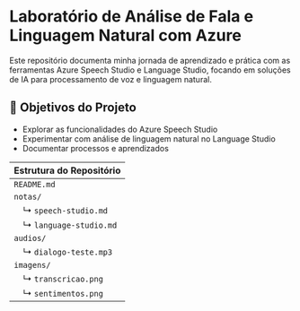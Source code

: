 # Laboratório de Análise de Fala e Linguagem Natural com Azure

Este repositório documenta minha jornada de aprendizado e prática com as ferramentas Azure Speech Studio e Language Studio, focando em soluções de IA para processamento de voz e linguagem natural.

## 📌 Objetivos do Projeto
- Explorar as funcionalidades do Azure Speech Studio
- Experimentar com análise de linguagem natural no Language Studio
- Documentar processos e aprendizados

| Estrutura do Repositório  |
|---------------------------|
| `README.md`               |
| `notas/`                  |
|  ↳ `speech-studio.md`     |
|  ↳ `language-studio.md`   |
| `audios/`                 |
|  ↳ `dialogo-teste.mp3`    |
| `imagens/`                |
|  ↳ `transcricao.png`      |
|  ↳ `sentimentos.png`      |
